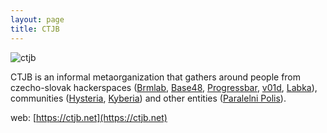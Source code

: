 ```yaml
---
layout: page
title: CTJB
---
```


![ctjb](/assets/ctjb_logo.png)

CTJB is an informal metaorganization that gathers around people from czecho-slovak hackerspaces ([Brmlab](https://brmlab.cz), [Base48](https://base48.cz), [Progressbar](https://www.progressbar.sk/), [v01d](https://www.v01d.sk/), [Labka](https://labka.cz/)), communities ([Hysteria](http://hysteria.sk), [Kyberia](https://kyberia.sk)) and other entities ([Paralelni Polis](https://www.paralelnipolis.cz/)).

web: [https://ctjb.net](https://ctjb.net)
